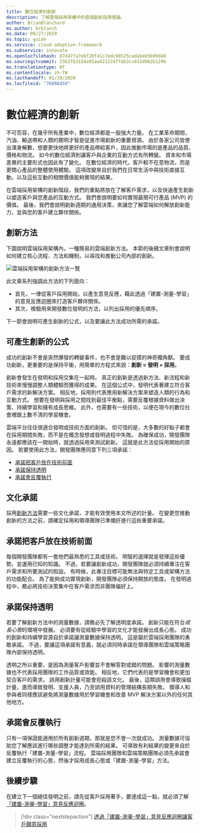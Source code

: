 ```yaml
---
title: 數位經濟的創新
description: 了解雲端採用架構中的雲端創新指導理論。
author: BrianBlanchard
ms.author: brblanch
ms.date: 09/27/2019
ms.topic: guide
ms.service: cloud-adoption-framework
ms.subservice: innovate
ms.openlocfilehash: 87d47fa7e6f28f41c7edc98525cadabe65b99d48
ms.sourcegitcommit: 2362fb3154a91aa421224ffdb2cc632d982b129b
ms.translationtype: HT
ms.contentlocale: zh-TW
ms.lasthandoff: 01/28/2020
ms.locfileid: "76808459"
---
```

# <a name="innovation-in-the-digital-economy"></a>數位經濟的創新

不可否容，在幾乎所有產業中，數位經濟都是一股強大力量。 在工業革命期間，汽油、輸送帶和人類的聰明才智是促進市場創新的重要資源。 由於各家公司皆使出渾身解數，想要更快地將更好的產品帶給客戶，因此推動市場的是產品的品質、價格和物流。 如今的數位經濟則讓客戶與企業的互動方式有所轉變。 資本和市場差異的主要形式也因此有了變化。 在數位經濟的時代，客戶較不在意物流，而是更關心產品的整體使用體驗。 這項改變來自於我們在日常生活中與技術直接互動，以及這些互動的相關價值能夠實現的結果。

在雲端採用架構的創新階段，我們的重點將放在了解客戶需求，以及快速產生創新以塑造客戶與您產品的互動方式。 我們會說明要如何實現最簡可行產品 (MVP) 的價值。 最後，我們會說明創新週期的通用決策，來讓您了解雲端如何解放創新能力，並與您的客戶建立夥伴關係。

## <a name="innovate-methodology"></a>創新方法

下圖說明雲端採用架構內，一種簡易的雲端創新方法。 本節的後續文章則會說明如何建立核心流程、方法和機制，以尋找和推動公司內部的創新。

![雲端採用架構的創新方法一覽](../../_images/innovate/innovate-methodology.png)

此文章系列強調此方法的下列面向：

- 首先，一律從客戶採用開始，以產生意見反應，藉此透過「建置-測量-學習」的意見反應迴圈來打造客戶夥伴關係。
- 其次，檢驗用來開發數位發明的方法，以列出採用的優先順序。

下一節會說明可產生創新的公式，以及要讓此方法成功所需的承諾。

## <a name="formula-for-innovation"></a>可產生創新的公式

成功的創新不會是突然爆發的轉變事件，也不會是難以捉摸的神奇獨角獸。 要成功創新，更重要的是保持平衡，用簡單的方程式來說：**創新 = 發明 + 採用**。

創新會發生在發明和採用交集在一起時。 真正的創新是透過新方法、新流程和新技術來慢慢調整人類體驗而獲得的成果。 在這個公式中，發明代表著建立符合客戶需求的新解決方案。 相反地，採用則代表應用新解決方案來塑造人類的行為和互動方式。 想要在發明與採用之間找到最佳平衡點，需要反覆根據資料做出決策、持續學習和擁有成長思維。 此外，也需要有一些技術，以便在現今的數位社會裡跟上數不清的學習機會。

雲端平台往往很適合發明或技術方面的創新。 但可惜的是，大多數的好點子都會在採用期間失敗，而不是在概念發想或發明過程中失敗。 為確保成功，開發團隊永遠都應該在一開始時，就透過採用來測試創新。 這就是此方法從採用開始的原因。 若要使用此方法，開發團隊應同意下列三項承諾：

- [承諾把客戶放在技術前面](#commitment-to-prioritize-customers-over-technology)
- [承諾保持透明](#commitment-to-transparency)
- [承諾會反覆執行](#commitment-to-iteration)

## <a name="cultural-commitments"></a>文化承諾

採用[創新方法](../index.md)需要一些文化承諾，才能有效使用本文所述的計量。 在變更您推動創新的方法之前，請確定採用和領導團隊已準備好進行這些重要承諾。

## <a name="commitment-to-prioritize-customers-over-technology"></a>承諾把客戶放在技術前面

每個開發團隊都有一套他們最熟悉的工具或技術。 明智的選擇就是發揮這些優勢，並運用已知的知識。 不過，若要讓創新成功，開發團隊就必須持續專注在客戶需求和所要測試的假設。 有時候，此專注目標可能無法與特定工具或架構方法的功能配合。 為了能夠成功實現創新，開發團隊必須保持開放的態度。 在發明過程中，務必將技術決策集中在客戶需求而非團隊偏好上。

## <a name="commitment-to-transparency"></a>承諾保持透明

若要了解創新方法中的測量數據，請務必先了解透明度承諾。 創新只能在符合*成長心態*的環境中發展。 必須要有從經驗中學習的文化才能發展出成長心態。 成功的創新和持續學習源自於承諾讓測量數據保持透明。 這是屬於雲端採用團隊的勇敢承諾。 不過，要讓這項承諾有意義，就必須同時承諾在領導團隊和雲端策略團隊內部保持透明。

透明之所以重要，是因為測量客戶影響並不會解答對或錯的問題。 影響的測量數據也不代表採用團隊的工作品質或效能。 相反地，它們代表的是學習機會和更加契合客戶的需求。 誤用創新計量可能會扼殺該文化。 最後，這類誤用會導致操縱計量，進而導致發明、支援人員，乃至誤用資料的管理結構長期失敗。 領導人和參與者同樣應該避免將測量數據用於學習機會和改善 MVP 解決方案以外的任何其他地方。

## <a name="commitment-to-iteration"></a>承諾會反覆執行

只有一項保證能適用於所有創新週期，那就是您不會一次就成功。 測量數據可協助您了解應該進行哪些調整才能達到所需的結果。 可導致有利結果的變更來自於反覆執行「建置-測量-學習」流程。 雲端採用團隊和雲端策略團隊必須先承諾會建立反覆執行的心態，然後才採用成長心態或「建置-測量-學習」方法。

## <a name="next-steps"></a>後續步驟

在建立下一個絕佳發明之前，請先從客戶採用著手，要達成這一點，就必須了解[「建置-測量-學習」意見反應迴圈](./adoption.md)。

> [!div class="nextstepaction"]
> [透過「建置-測量-學習」意見反應迴圈讓客戶願意採用](./adoption.md)
